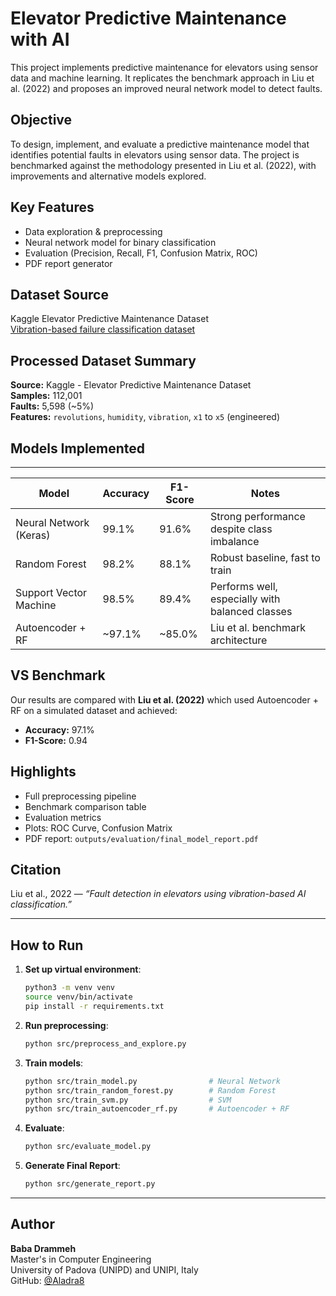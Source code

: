 # Elevator Predictive Maintenance with AI

This project implements predictive maintenance for elevators using sensor data and machine learning. It replicates the benchmark approach in Liu et al. (2022) and proposes an improved neural network model to detect faults.

##  Objective

To design, implement, and evaluate a predictive maintenance model that identifies potential faults in elevators using sensor data. The project is benchmarked against the methodology presented in Liu et al. (2022), with improvements and alternative models explored.


## Key Features

- Data exploration & preprocessing
- Neural network model for binary classification
- Evaluation (Precision, Recall, F1, Confusion Matrix, ROC)
- PDF report generator

## Dataset Source

Kaggle Elevator Predictive Maintenance Dataset  
[Vibration-based failure classification dataset](https://www.kaggle.com/datasets/ninorapicavoli/elevator-predictive-maintenance)

 ## Processed Dataset Summary

**Source:** Kaggle - Elevator Predictive Maintenance Dataset  
**Samples:** 112,001  
**Faults:** 5,598 (~5%)  
**Features:** `revolutions`, `humidity`, `vibration`, `x1` to `x5` (engineered)

## Models Implemented
 ---------------------------------------------------------------------------------------------------
| Model                     | Accuracy | F1-Score | Notes                                          |
|--------------------------|----------|----------|-------------------------------------------------|
| Neural Network (Keras)   | 99.1%    | 91.6%    | Strong performance despite class imbalance      |
| Random Forest            | 98.2%    | 88.1%    | Robust baseline, fast to train                  |
| Support Vector Machine   | 98.5%    | 89.4%    | Performs well, especially with balanced classes |
| Autoencoder + RF         | ~97.1%   | ~85.0%   | Liu et al. benchmark architecture               |

## VS Benchmark

Our results are compared with **Liu et al. (2022)** which used Autoencoder + RF on a simulated dataset and achieved:
- **Accuracy:** 97.1%
- **F1-Score:** 0.94

##  Highlights
- Full preprocessing pipeline
- Benchmark comparison table
- Evaluation metrics
- Plots: ROC Curve, Confusion Matrix
- PDF report: `outputs/evaluation/final_model_report.pdf`

##  Citation

Liu et al., 2022 — _“Fault detection in elevators using vibration-based AI classification.”_

---

## How to Run

1. **Set up virtual environment**:
    ```bash
    python3 -m venv venv
    source venv/bin/activate
    pip install -r requirements.txt
    ```

2. **Run preprocessing**:
    ```bash
    python src/preprocess_and_explore.py
    ```

3. **Train models**:
    ```bash
    python src/train_model.py                # Neural Network
    python src/train_random_forest.py        # Random Forest
    python src/train_svm.py                  # SVM
    python src/train_autoencoder_rf.py       # Autoencoder + RF
    ```

4. **Evaluate**:
    ```bash
    python src/evaluate_model.py
    ```

5. **Generate Final Report**:
    ```bash
    python src/generate_report.py
    ```

---

## Author

**Baba Drammeh**  
Master's in Computer Engineering  
University of Padova (UNIPD) and UNIPI, Italy  
GitHub: [@Aladra8](https://github.com/Aladra8)
